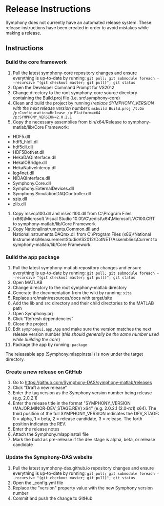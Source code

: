 # Release Instructions

Symphony does not currently have an automated release system. These release instructions have been created in order to avoid mistakes while making a release.

## Instructions

### Build the core framework
1. Pull the latest symphony-core repository changes and ensure everything is up-to-date by running: `git pull; git submodule foreach --recursive "(git checkout master; git pull)"; git status`
1. Open the Developer Command Prompt for VS2012
1. Change directory to the root symphony-core source directory containing the Build.proj file (i.e. src\symphony-core)
1. Clean and build the project by running (*replace SYMPHONY_VERSION with the next release version number*):
  `msbuild Build.proj /t:Go /p:Configuration=Release /p:Platform=x64 /p:SYMPHONY_VERSION=2.0.2.1`
1. Copy the necessary assemblies from bin/x64/Release to symphony-matlab/lib/Core Framework:
  - HDF5.dll
  - hdf5_hldll.dll
  - hdf5dll.dll
  - HDF5DotNet.dll
  - HekaDAQInterface.dll
  - HekaIOBridge.dll
  - HekaNativeInterop.dll
  - log4net.dll
  - NIDAQInterface.dll
  - Symphony.Core.dll
  - Symphony.ExternalDevices.dll
  - Symphony.SimulationDAQController.dll
  - szip.dll
  - zlib.dll
1. Copy msvcp100.dll and msvcr100.dll from C:\Program Files (x86)\Microsoft Visual Studio 10.0\VC\redist\x64\Microsoft.VC100.CRT to symphony-matlab/lib/Core Framework
1. Copy NationalInstruments.Common.dll and NationalInstruments.DAQmx.dll from C:\Program Files (x86)\National Instruments\MeasurementStudioVS2012\DotNET\Assemblies\Current to symphony-matlab/lib/Core Framework

### Build the app package
1. Pull the latest symphony-matlab repository changes and ensure everything is up-to-date by running: `git pull; git submodule foreach --recursive "(git checkout master; git pull)"; git status`
1. Open MATLAB
1. Change directory to the root symphony-matlab directory
1. Generate the documentation from the wiki by running: `site`
1. Replace src/main/resources/docs with target/site
1. Add the lib and src directory and their child directories to the MATLAB path
1. Open Symphony.prj
1. Click "Refresh dependencies"
1. Close the project
1. Edit `symphonyui.app.App` and make sure the version matches the next release version number (*this should generally be the same number used while building the core*)
1. Package the app by running: `package`

The releasable app (Symphony.mlappinstall) is now under the target directory.

### Create a new release on GitHub
1. Go to https://github.com/Symphony-DAS/symphony-matlab/releases
1. Click "Draft a new release"
1. Enter the tag version as the Symphony version number being release (e.g. 2.0.2.1)
1. Enter the release title in the format "SYMPHONY_VERSION (MAJOR.MINOR-DEV_STAGE.REV) x64" (e.g. 2.0.2.1 (2.0-rc1) x64). The third position of the full SYMPHONY_VERSION indicates the DEV_STAGE: 0 = alpha, 1 = beta, 2 = release candidate, 3 = release. The forth position indicates the REV.
1. Enter the release notes
1. Attach the Symphony.mlappinstall file
1. Mark the build as pre-release if the dev stage is alpha, beta, or release candidate

### Update the Symphony-DAS website
1. Pull the latest symphony-das.github.io repository changes and ensure everything is up-to-date by running: `git pull; git submodule foreach --recursive "(git checkout master; git pull)"; git status`
1. Open the \_config.yml file
1. Replace the "version" property value with the new Symphony version number
1. Commit and push the change to GitHub
